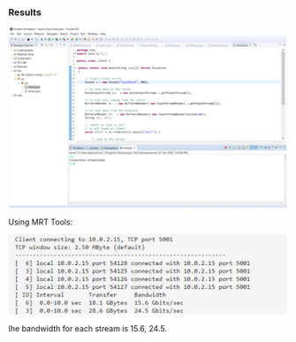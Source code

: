 ### Results

<img src="/img/tcp_result.PNG" width="700"/>

Using MRT Tools:

<img src="/img/tcp_mrt.PNG" width="700"/>

Ihe bandwidth for each stream is 15.6, 24.5.

